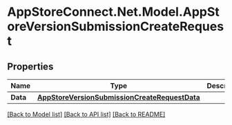 # AppStoreConnect.Net.Model.AppStoreVersionSubmissionCreateRequest

## Properties

Name | Type | Description | Notes
------------ | ------------- | ------------- | -------------
**Data** | [**AppStoreVersionSubmissionCreateRequestData**](AppStoreVersionSubmissionCreateRequestData.md) |  | 

[[Back to Model list]](../README.md#documentation-for-models) [[Back to API list]](../README.md#documentation-for-api-endpoints) [[Back to README]](../README.md)

